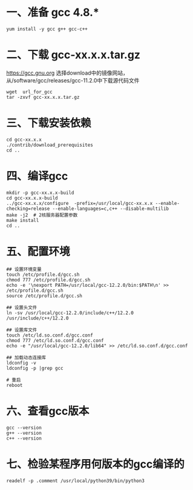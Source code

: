 # 一、准备 gcc 4.8.*

```shell
yum install -y gcc g++ gcc-c++
```

# 二、下载 gcc-xx.x.x.tar.gz

https://gcc.gnu.org 选择download中的镜像网站，
从/software/gcc/releases/gcc-11.2.0中下载源代码文件

```shell
wget  url_for_gcc
tar -zxvf gcc-xx.x.x.tar.gz
```

# 三、下载安装依赖

```shell
cd gcc-xx.x.x
./contrib/download_prerequisites
cd ..
```

# 四、编译gcc

```
mkdir -p gcc-xx.x.x-build
cd gcc-xx.x.x-build
../gcc-xx.x.x/configure  -prefix=/usr/local/gcc-xx.x.x --enable-checking=release --enable-languages=c,c++ --disable-multilib
make -j2  # 2核服务器配置参数
make install
cd ..
```

# 五、配置环境

```shell
## 设置环境变量
touch /etc/profile.d/gcc.sh
chmod 777 /etc/profile.d/gcc.sh 
echo -e '\nexport PATH=/usr/local/gcc-12.2.0/bin:$PATH\n' >> /etc/profile.d/gcc.sh
source /etc/profile.d/gcc.sh
 
## 设置头文件
ln -sv /usr/local/gcc-12.2.0/include/c++/12.2.0 /usr/include/c++/12.2.0
 
## 设置库文件
touch /etc/ld.so.conf.d/gcc.conf
chmod 777 /etc/ld.so.conf.d/gcc.conf 
echo -e "/usr/local/gcc-12.2.0/lib64" >> /etc/ld.so.conf.d/gcc.conf
 
## 加载动态连接库
ldconfig -v
ldconfig -p |grep gcc
```

```shell
# 重启
reboot 
```

# 六、查看gcc版本
```shell
gcc --version
g++ --version
c++ --version
```

# 七、检验某程序用何版本的gcc编译的
```shell
readelf -p .comment /usr/local/python39/bin/python3
```